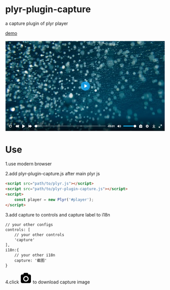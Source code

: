 # plyr-plugin-capture
a capture plugin of plyr player

[demo](https://zengde.github.io/plyr-plugin-capture/)

![screenshot](static/screenshot.png)

# Use
1.use modern browser 

2.add plyr-plugin-capture.js after main plyr js
```html
<script src="path/to/plyr.js"></script>
<script src="path/to/plyr-plugin-capture.js"></script>
<script>
    const player = new Plyr('#player');
</script>
```

3.add capture to controls and capture label to i18n
```
// your other configs
controls: [
    // your other controls
    'capture'
],
i18n:{
    // your other i18n
    capture: '截图'
}
```

4.click ![capture button](svg/plyr-capture.svg)  to download capture image